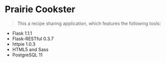 # Prairie Cookster

> This a recipe sharing application, which features the following tools:

* Flask 1.1.1
* Flask-RESTful 0.3.7
* httpie 1.0.3
* HTML5 and Sass
* PostgreSQL 11
